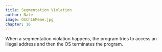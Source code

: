 ```yaml
---
title: Segmentation Violation
author: Nate
image: OSCh16Meme.jpg
chapter: 16
---
```

When a segmentation violation happens, the program tries to access an illegal address and then the OS terminates the program.
